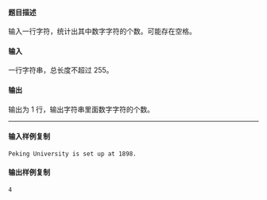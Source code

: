 #### 题目描述

输入一行字符，统计出其中数字字符的个数。可能存在空格。

#### 输入

一行字符串，总长度不超过 255。

#### 输出

输出为 1 行，输出字符串里面数字字符的个数。

___

#### 输入样例复制

```
Peking University is set up at 1898.
```

#### 输出样例复制

```
4
```